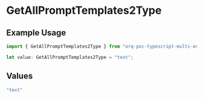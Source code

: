 # GetAllPromptTemplates2Type

## Example Usage

```typescript
import { GetAllPromptTemplates2Type } from "orq-poc-typescript-multi-env-version/models/operations";

let value: GetAllPromptTemplates2Type = "text";
```

## Values

```typescript
"text"
```